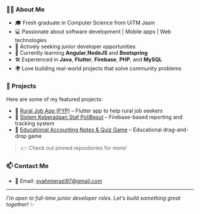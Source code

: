 ### 👨‍💻 About Me
- 🎓 Fresh graduate in Computer Science from UiTM Jasin  
- 💻 Passionate about software development | Mobile apps | Web technologies  
- 🚀 Actively seeking junior developer opportunities
- 🌱 Currently learning **Angular**,**NodeJS** and **Bootspring**
- 🛠️ Experienced in **Java**, **Flutter**, **Firebase**, **PHP**, and **MySQL**
- 🌍 Love building real-world projects that solve community problems

### 🧠 Projects
Here are some of my featured projects:
- 🔹 [Rural Job App (FYP)](https://github.com/SyahmieRazi97/rural_job_apps) – Flutter app to help rural job seekers
- 🔹 [Sistem Keberadaan Staf PoliBesut](https://github.com/SyahmieRazi97/Sistem-Keberadaan-Staff-PoliBesut-iKSP-) – Firebase-based reporting and tracking system
- 🔹 [Educational Accounting Notes & Quiz Game](https://github.com/SyahmieRazi97/ACCOTEST) – Educational drag-and-drop game
> 👉 Check out pinned repositories for more!

### 📫 Contact Me
- 📧 Email: syahmierazi97@gmail.com

---

_I'm open to full-time junior developer roles. Let's build something great together!_ ✨

<!--
**SyahmieRazi97/SyahmieRazi97** is a ✨ _special_ ✨ repository because its `README.md` (this file) appears on your GitHub profile.

Here are some ideas to get you started:

- 🔭 I’m currently working on ...
- 🌱 I’m currently learning ...
- 👯 I’m looking to collaborate on ...
- 🤔 I’m looking for help with ...
- 💬 Ask me about ...
- 📫 How to reach me: ...
- 😄 Pronouns: ...
- ⚡ Fun fact: ...
-->
